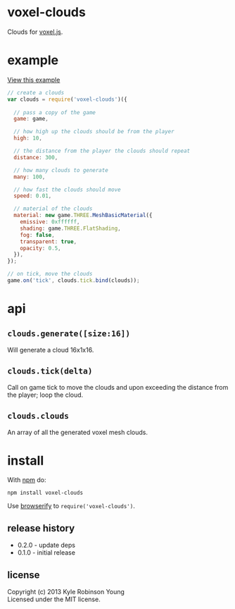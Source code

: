 # voxel-clouds

Clouds for [voxel.js](http://voxeljs.com).

# example

[View this example](http://shama.github.io/voxel-clouds)

```js
// create a clouds
var clouds = require('voxel-clouds')({
  
  // pass a copy of the game
  game: game,

  // how high up the clouds should be from the player
  high: 10,

  // the distance from the player the clouds should repeat
  distance: 300,

  // how many clouds to generate
  many: 100,

  // how fast the clouds should move
  speed: 0.01,

  // material of the clouds
  material: new game.THREE.MeshBasicMaterial({
    emissive: 0xffffff,
    shading: game.THREE.FlatShading,
    fog: false,
    transparent: true,
    opacity: 0.5,
  }),
});

// on tick, move the clouds
game.on('tick', clouds.tick.bind(clouds));
```

# api

## `clouds.generate([size:16])`
Will generate a cloud 16x1x16.

## `clouds.tick(delta)`
Call on game tick to move the clouds and upon exceeding the distance from the
player; loop the cloud.

## `clouds.clouds`
An array of all the generated voxel mesh clouds.

# install

With [npm](https://npmjs.org) do:

```
npm install voxel-clouds
```

Use [browserify](http://browserify.org) to `require('voxel-clouds')`.

## release history
* 0.2.0 - update deps
* 0.1.0 - initial release

## license
Copyright (c) 2013 Kyle Robinson Young<br/>
Licensed under the MIT license.

